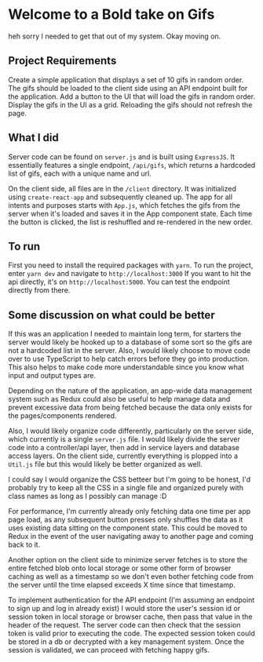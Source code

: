# Welcome to a Bold take on Gifs
heh sorry I needed to get that out of my system. Okay moving on.

## Project Requirements
Create a simple application that displays a set of 10 gifs in random order. The gifs should be loaded to the client side using an API endpoint built for the application. Add a button to the UI that will load the gifs in random order. Display the gifs in the UI as a grid. Reloading the gifs should not refresh the page.

## What I did
Server code can be found on `server.js` and is built using `ExpressJS`. It essentially features a single endpoint, `/api/gifs`, which returns a hardcoded list of gifs, each with a unique name and url.

On the client side, all files are in the `/client` directory. It was initialized using `create-react-app` and subsequently cleaned up. The app for all intents and purposes starts with `App.js`, which fetches the gifs from the server when it's loaded and saves it in the App component state. Each time the button is clicked, the list is reshuffled and re-rendered in the new order.

## To run
First you need to install the required packages with `yarn`.
To run the project, enter `yarn dev` and navigate to `http://localhost:3000`
If you want to hit the api directly, it's on `http://localhost:5000`. You can test the endpoint directly from there.

## Some discussion on what could be better
If this was an application I needed to maintain long term, for starters the server would likely be hooked up to a database of some sort so the gifs are not a hardcoded list in the server. Also, I would likely choose to move code over to use TypeScript to help catch errors before they go into production. This also helps to make code more understandable since you know what input and output types are.

Depending on the nature of the application, an app-wide data management system such as Redux could also be useful to help manage data and prevent excessive data from being fetched because the data only exists for the pages/components rendered.

Also, I would likely organize code differently, particularly on the server side, which currently is a single `server.js` file. I would likely divide the server code into a controller/api layer, then add in service layers and database access layers. On the client side, currently everything is plopped into a `Util.js` file but this would likely be better organized as well.

I could say I would organize the CSS betteer but I'm going to be honest, I'd probably try to keep all the CSS in a single file and organized purely with class names as long as I possibly can manage :D

For performance, I'm currently already only fetching data one time per app page load, as any subsequent button presses only shuffles the data as it uses existing data sitting on the component state. This could be moved to Redux in the event of the user navigating away to another page and coming back to it.

Another option on the client side to minimize server fetches is to store the entire fetched blob onto local storage or some other form of browser caching as well as a timestamp so we don't even bother fetching code from the server until the time elapsed exceeds X time since that timestamp.

To implement authentication for the API endpoint (I'm assuming an endpoint to sign up and log in already exist) I would store the user's session id or session token in local storage or browser cache, then pass that value in the header of the request. The server code can then check that the session token is valid prior to executing the code. The expected session token could be stored in a db or decrypted with a key management system. Once the session is validated, we can proceed with fetching happy gifs.
